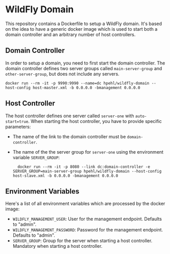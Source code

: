 # WildFly Domain

This repository contains a Dockerfile to setup a WildFly domain. It's based on the idea to have a generic docker image which is used to start both a domain controller and an arbitrary number of host controllers.

## Domain Controller

In order to setup a domain, you need to first start the domain controller. The domain controller defines two server groups called `main-server-group` and `other-server-group`, but does not include any servers.

	docker run --rm -it -p 9990:9990 --name=dc hpehl/wildfly-domain --host-config host-master.xml -b 0.0.0.0 -bmanagement 0.0.0.0

## Host Controller

The host controller defines one server called `server-one` with `auto-start=true`. When starting the host controller, you have to provide specific parameters: 

- The name of the link to the domain controller must be `domain-controller`. 
- The name of the the server group for `server-one` using the environment variable `SERVER_GROUP`:

        docker run --rm -it -p 8080 --link dc:domain-controller -e SERVER_GROUP=main-server-group hpehl/wildfly-domain --host-config host-slave.xml -b 0.0.0.0 -bmanagement 0.0.0.0

## Environment Variables

Here's a list of all environment variables which are processed by the docker image:

- `WILDFLY_MANAGEMENT_USER`: User for the management endpoint. Defaults to "admin".
- `WILDFLY_MANAGEMENT_PASSWORD`: Password for the management endpoint. Defaults to "admin".
- `SERVER_GROUP`: Group for the server when starting a host controller. Mandatory when starting a host controller.
